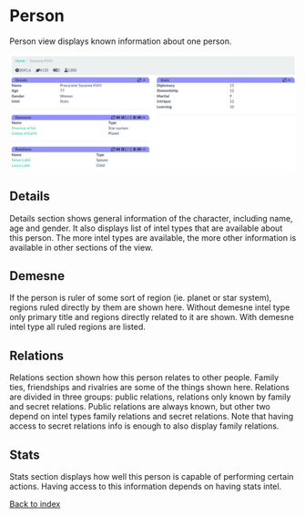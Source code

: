 Person
======

Person view displays known information about one person.

![Person page](img/person.png)

Details
-------

Details section shows general information of the character, including name,
age and gender. It also displays list of intel types that are available about
this person. The more intel types are available, the more other information is
available in other sections of the view.

Demesne
-------

If the person is ruler of some sort of region (ie. planet or star system),
regions ruled directly by them are shown here. Without demesne intel type only
primary title and regions directly related to it are shown. With demesne intel
type all ruled regions are listed.

Relations
---------

Relations section shown how this person relates to other people. Family ties,
friendships and rivalries are some of the things shown here. Relations are
divided in three groups: public relations, relations only known by family
and secret relations. Public relations are always known, but other two depend
on intel types family relations and secret relations. Note that having
access to secret relations info is enough to also display family relations.

Stats
-----

Stats section displays how well this person is capable of performing certain
actions. Having access to this information depends on having stats intel.

[Back to index](index)
